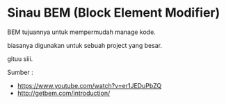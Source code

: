 # Sinau BEM (Block Element Modifier)

BEM tujuannya untuk mempermudah manage kode.

biasanya digunakan untuk sebuah project yang besar.

gituu siii.

Sumber :

- https://www.youtube.com/watch?v=er1JEDuPbZQ
- http://getbem.com/introduction/